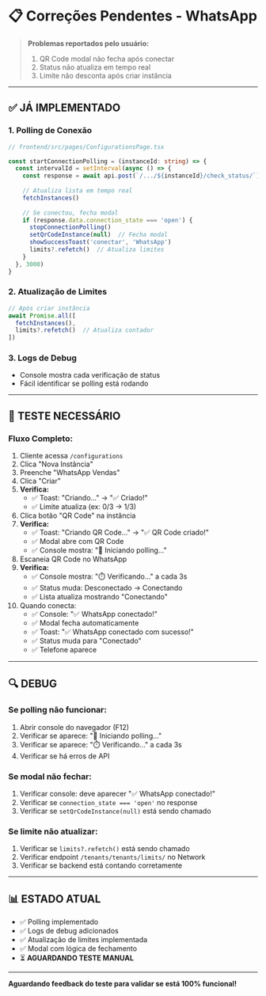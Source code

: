 # 📋 Correções Pendentes - WhatsApp

> **Problemas reportados pelo usuário:**
> 1. QR Code modal não fecha após conectar
> 2. Status não atualiza em tempo real
> 3. Limite não desconta após criar instância

---

## ✅ JÁ IMPLEMENTADO

### 1. Polling de Conexão
```typescript
// frontend/src/pages/ConfigurationsPage.tsx

const startConnectionPolling = (instanceId: string) => {
  const intervalId = setInterval(async () => {
    const response = await api.post(`/.../${instanceId}/check_status/`)
    
    // Atualiza lista em tempo real
    fetchInstances()
    
    // Se conectou, fecha modal
    if (response.data.connection_state === 'open') {
      stopConnectionPolling()
      setQrCodeInstance(null)  // Fecha modal
      showSuccessToast('conectar', 'WhatsApp')
      limits?.refetch()  // Atualiza limites
    }
  }, 3000)
}
```

### 2. Atualização de Limites
```typescript
// Após criar instância
await Promise.all([
  fetchInstances(),
  limits?.refetch()  // Atualiza contador
])
```

### 3. Logs de Debug
- Console mostra cada verificação de status
- Fácil identificar se polling está rodando

---

## 🧪 TESTE NECESSÁRIO

### Fluxo Completo:
1. Cliente acessa `/configurations`
2. Clica "Nova Instância"
3. Preenche "WhatsApp Vendas"
4. Clica "Criar"
5. **Verifica:**
   - ✅ Toast: "Criando..." → "✅ Criado!"
   - ✅ Limite atualiza (ex: 0/3 → 1/3)
6. Clica botão "QR Code" na instância
7. **Verifica:**
   - ✅ Toast: "Criando QR Code..." → "✅ QR Code criado!"
   - ✅ Modal abre com QR Code
   - ✅ Console mostra: "🔄 Iniciando polling..."
8. Escaneia QR Code no WhatsApp
9. **Verifica:**
   - ✅ Console mostra: "⏱️ Verificando..." a cada 3s
   - ✅ Status muda: Desconectado → Conectando
   - ✅ Lista atualiza mostrando "Conectando"
10. Quando conecta:
    - ✅ Console: "✅ WhatsApp conectado!"
    - ✅ Modal fecha automaticamente
    - ✅ Toast: "✅ WhatsApp conectado com sucesso!"
    - ✅ Status muda para "Conectado"
    - ✅ Telefone aparece

---

## 🔍 DEBUG

### Se polling não funcionar:
1. Abrir console do navegador (F12)
2. Verificar se aparece: "🔄 Iniciando polling..."
3. Verificar se aparece: "⏱️ Verificando..." a cada 3s
4. Verificar se há erros de API

### Se modal não fechar:
1. Verificar console: deve aparecer "✅ WhatsApp conectado!"
2. Verificar se `connection_state === 'open'` no response
3. Verificar se `setQrCodeInstance(null)` está sendo chamado

### Se limite não atualizar:
1. Verificar se `limits?.refetch()` está sendo chamado
2. Verificar endpoint `/tenants/tenants/limits/` no Network
3. Verificar se backend está contando corretamente

---

## 📊 ESTADO ATUAL

- ✅ Polling implementado
- ✅ Logs de debug adicionados
- ✅ Atualização de limites implementada
- ✅ Modal com lógica de fechamento
- ⏳ **AGUARDANDO TESTE MANUAL**

---

**Aguardando feedback do teste para validar se está 100% funcional!**


